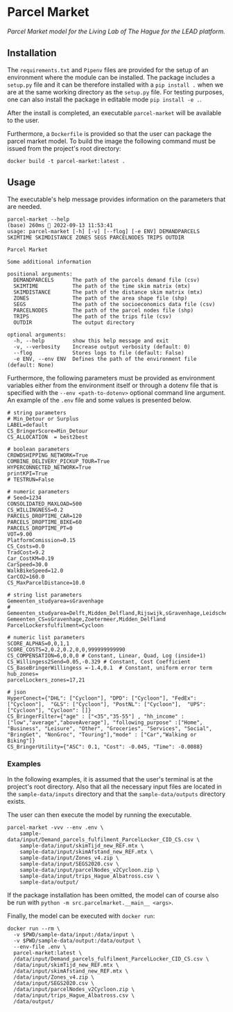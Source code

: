 # Parcel Market

_Parcel Market model for the Living Lab of The Hague for the LEAD platform._

## Installation

The `requirements.txt` and `Pipenv` files are provided for the setup of an environment where the module can be installed. The package includes a `setup.py` file and it can be therefore installed with a `pip install .` when we are at the same working directory as the `setup.py` file. For testing purposes, one can also install the package in editable mode `pip install -e .`.

After the install is completed, an executable `parcel-market` will be available to the user.

Furthermore, a `Dockerfile` is provided so that the user can package the parcel market model. To build the image the following command must be issued from the project's root directory:

```
docker build -t parcel-market:latest .
```

## Usage

The executable's help message provides information on the parameters that are needed.

```
parcel-market --help                                                                                                                (base) 260ms  2022-09-13 11:53:41
usage: parcel-market [-h] [-v] [--flog] [-e ENV] DEMANDPARCELS SKIMTIME SKIMDISTANCE ZONES SEGS PARCELNODES TRIPS OUTDIR

Parcel Market

Some additional information

positional arguments:
  DEMANDPARCELS      The path of the parcels demand file (csv)
  SKIMTIME           The path of the time skim matrix (mtx)
  SKIMDISTANCE       The path of the distance skim matrix (mtx)
  ZONES              The path of the area shape file (shp)
  SEGS               The path of the socioeconomics data file (csv)
  PARCELNODES        The path of the parcel nodes file (shp)
  TRIPS              The path of the trips file (csv)
  OUTDIR             The output directory

optional arguments:
  -h, --help         show this help message and exit
  -v, --verbosity    Increase output verbosity (default: 0)
  --flog             Stores logs to file (default: False)
  -e ENV, --env ENV  Defines the path of the environment file (default: None)
```

Furthermore, the following parameters must be provided as environment variables either from the environment itself or through a dotenv file that is specified with the `--env <path-to-dotenv>` optional command line argument. An example of the `.env` file and some values is presented below.

```
# string parameters
# Min_Detour or Surplus
LABEL=default
CS_BringerScore=Min_Detour
CS_ALLOCATION  = best2best

# boolean parameters
CROWDSHIPPING_NETWORK=True
COMBINE_DELIVERY_PICKUP_TOUR=True
HYPERCONNECTED_NETWORK=True
printKPI=True
# TESTRUN=False

# numeric parameters
# Seed=1234
CONSOLIDATED_MAXLOAD=500
CS_WILLINGNESS=0.2
PARCELS_DROPTIME_CAR=120
PARCELS_DROPTIME_BIKE=60
PARCELS_DROPTIME_PT=0
VOT=9.00
PlatformComission=0.15
CS_Costs=0.0
TradCost=9.2
Car_CostKM=0.19
CarSpeed=30.0
WalkBikeSpeed=12.0
CarCO2=160.0
CS_MaxParcelDistance=10.0

# string list parameters
Gemeenten_studyarea=sGravenhage
# Gemeenten_studyarea=Delft,Midden_Delfland,Rijswijk,sGravenhage,Leidschendam_Voorburg
Gemeenten_CS=sGravenhage,Zoetermeer,Midden_Delfland
ParcelLockersfulfilment=Cycloon

# numeric list parameters
SCORE_ALPHAS=0,0,1,1
SCORE_COSTS=2,0.2,0.2,0,0,999999999990
CS_COMPENSATION=6,0,0,0 # Constant, Linear, Quad, Log (inside+1)
CS_Willingess2Send=0.05,-0.329 # Constant, Cost Coefficient
CS_BaseBringerWillingess =-1.4,0.1  # Constant, uniform error term
hub_zones=
parcelLockers_zones=17,21

# json
HyperConect={"DHL": ["Cycloon"], "DPD": ["Cycloon"], "FedEx": ["Cycloon"],  "GLS": ["Cycloon"], "PostNL": ["Cycloon"],  "UPS": ["Cycloon"], "Cycloon": []}
CS_BringerFilter={"age" : ["<35","35-55"] , "hh_income" : ["low","average","aboveAverage"], "following_purpose" :["Home", "Business", "Leisure", "Other", "Groceries", "Services", "Social", "BringGet", "NonGroc", "Touring"],"mode" : ["Car","Walking or Biking"]}
CS_BringerUtility={"ASC": 0.1, "Cost": -0.045, "Time": -0.0088}
```

### Examples

In the following examples, it is assumed that the user's terminal is at the project's root directory. Also that all the necessary input files are located in the `sample-data/inputs` directory and that the `sample-data/outputs` directory exists.

The user can then execute the model by running the executable.

```
parcel-market -vvv --env .env \
    sample-data/input/Demand_parcels_fulfilment_ParcelLocker_CID_CS.csv \
    sample-data/input/skimTijd_new_REF.mtx \
    sample-data/input/skimAfstand_new_REF.mtx \
    sample-data/input/Zones_v4.zip \
    sample-data/input/SEGS2020.csv \
    sample-data/input/parcelNodes_v2Cycloon.zip \
    sample-data/input/trips_Hague_Albatross.csv \
    sample-data/output/
```

If the package installation has been omitted, the model can of course also be run with `python -m src.parcelmarket.__main__ <args>`.

Finally, the model can be executed with `docker run`:

```
docker run --rm \
  -v $PWD/sample-data/input:/data/input \
  -v $PWD/sample-data/output:/data/output \
  --env-file .env \
  parcel-market:latest \
  /data/input/Demand_parcels_fulfilment_ParcelLocker_CID_CS.csv \
  /data/input/skimTijd_new_REF.mtx \
  /data/input/skimAfstand_new_REF.mtx \
  /data/input/Zones_v4.zip \
  /data/input/SEGS2020.csv \
  /data/input/parcelNodes_v2Cycloon.zip \
  /data/input/trips_Hague_Albatross.csv \
  /data/output/
```
